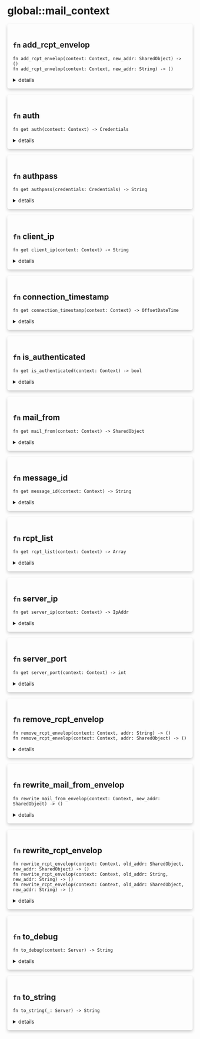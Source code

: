 # global::mail_context



<div markdown="span" style='box-shadow: 0 4px 8px 0 rgba(0,0,0,0.2); padding: 15px; border-radius: 5px;'>

<h2 class="func-name"> <code>fn</code> add_rcpt_envelop </h2>

```rust,ignore
fn add_rcpt_envelop(context: Context, new_addr: SharedObject) -> ()
fn add_rcpt_envelop(context: Context, new_addr: String) -> ()
```

<details>
<summary markdown="span"> details </summary>

Add a new recipient to the envelop. Note that this does not add
the recipient to the `To` header. Use `add_rcpt_message` for that.

# Args

* `rcpt` - the new recipient to add.

# Effective smtp stage

All of them.

# Examples

```
#{
    connect: [
       // always deliver a copy of the message to "john.doe@example.com".
       action "rewrite envelop" || add_rcpt_envelop(address("john.doe@example.com")),
    ]
}
```
</details>

</div>
</br>


<div markdown="span" style='box-shadow: 0 4px 8px 0 rgba(0,0,0,0.2); padding: 15px; border-radius: 5px;'>

<h2 class="func-name"> <code>fn</code> auth </h2>

```rust,ignore
fn get auth(context: Context) -> Credentials

```

<details>
<summary markdown="span"> details </summary>

Get authentication credentials from the client.

# Effective smtp stage

`authenticate` only.

# Return

* `Credentials` - the credentials of the client.

# Example

```
#{
    authenticate: [
       action "log info" || log("info", `${auth()}`),
    ]
}
```
</details>

</div>
</br>


<div markdown="span" style='box-shadow: 0 4px 8px 0 rgba(0,0,0,0.2); padding: 15px; border-radius: 5px;'>

<h2 class="func-name"> <code>fn</code> authpass </h2>

```rust,ignore
fn get authpass(credentials: Credentials) -> String

```

<details>
<summary markdown="span"> details </summary>

Get the `authpass` property of the connection.
</details>

</div>
</br>


<div markdown="span" style='box-shadow: 0 4px 8px 0 rgba(0,0,0,0.2); padding: 15px; border-radius: 5px;'>

<h2 class="func-name"> <code>fn</code> client_ip </h2>

```rust,ignore
fn get client_ip(context: Context) -> String

```

<details>
<summary markdown="span"> details </summary>

Get the ip address of the client.

# Effective smtp stage

All of them.

# Return

* `string` - the client's ip address.

# Example

```
#{
    connect: [
       action "log info" || log("info", `client ip: ${client_ip()}`),
    ]
}
```
</details>

</div>
</br>


<div markdown="span" style='box-shadow: 0 4px 8px 0 rgba(0,0,0,0.2); padding: 15px; border-radius: 5px;'>

<h2 class="func-name"> <code>fn</code> connection_timestamp </h2>

```rust,ignore
fn get connection_timestamp(context: Context) -> OffsetDateTime

```

<details>
<summary markdown="span"> details </summary>

Get a the timestamp of the client's connection time.

# Effective smtp stage

All of them.

# Return

* `timestamp` - the connexion timestamp of the client.

# Example

```
#{
    connect: [
       action "log info" || log("info", `${connection_timestamp()}`),
    ]
}
```
</details>

</div>
</br>


<div markdown="span" style='box-shadow: 0 4px 8px 0 rgba(0,0,0,0.2); padding: 15px; border-radius: 5px;'>

<h2 class="func-name"> <code>fn</code> is_authenticated </h2>

```rust,ignore
fn get is_authenticated(context: Context) -> bool

```

<details>
<summary markdown="span"> details </summary>

Check if the client is authenticated.

# Effective smtp stage

`authenticate` stage only.

# Return

* `bool` - `true` if the client succeeded to authenticate itself, `false` otherwise.

# Example
```
#{
    authenticate: [
       action "log info" || log("info", `client authenticated: ${is_authenticated()}`),
    ]
}
```
</details>

</div>
</br>


<div markdown="span" style='box-shadow: 0 4px 8px 0 rgba(0,0,0,0.2); padding: 15px; border-radius: 5px;'>

<h2 class="func-name"> <code>fn</code> mail_from </h2>

```rust,ignore
fn get mail_from(context: Context) -> SharedObject

```

<details>
<summary markdown="span"> details </summary>

Get the value of the `MAIL FROM` command sent by the client.

# Effective smtp stage

`mail` and onwards.

# Return

* `address` - the sender address.

# Examples

```
#{
    helo: [
       action "log info" || log("info", `${mail_from()}`),
    ]
}
```
</details>

</div>
</br>


<div markdown="span" style='box-shadow: 0 4px 8px 0 rgba(0,0,0,0.2); padding: 15px; border-radius: 5px;'>

<h2 class="func-name"> <code>fn</code> message_id </h2>

```rust,ignore
fn get message_id(context: Context) -> String

```

<details>
<summary markdown="span"> details </summary>

Get the unique id of the received message.

# Effective smtp stage

`preq` and onwards.

# Return

* `string` - the message id.

# Examples

```
#{
    preq: [
       action "message received" || log("info", `message id: ${message_id()}`),
    ]
}
```
</details>

</div>
</br>


<div markdown="span" style='box-shadow: 0 4px 8px 0 rgba(0,0,0,0.2); padding: 15px; border-radius: 5px;'>

<h2 class="func-name"> <code>fn</code> rcpt_list </h2>

```rust,ignore
fn get rcpt_list(context: Context) -> Array

```

<details>
<summary markdown="span"> details </summary>

Get the list of recipients received by the client.

# Effective smtp stage

`rcpt` and onwards. Note that you will not have all recipients received
all at once in the `rcpt` stage. It is better to use this function
in the later stages.

# Return

* `Array of addresses` - the list containing all recipients.

# Examples

```
#{
    preq: [
       action "log recipients" || log("info", `all recipients: ${rcpt_list()}`),
    ]
}
```
</details>

</div>
</br>


<div markdown="span" style='box-shadow: 0 4px 8px 0 rgba(0,0,0,0.2); padding: 15px; border-radius: 5px;'>

<h2 class="func-name"> <code>fn</code> server_ip </h2>

```rust,ignore
fn get server_ip(context: Context) -> IpAddr

```

<details>
<summary markdown="span"> details </summary>

Get the server's ip.

# Effective smtp stage

All of them.

# Return

* `string` - the server's ip.

# Example

```
#{
    connect: [
       action "log info" || log("info", `server ip: ${server_ip()}`),
    ]
}
```
</details>

</div>
</br>


<div markdown="span" style='box-shadow: 0 4px 8px 0 rgba(0,0,0,0.2); padding: 15px; border-radius: 5px;'>

<h2 class="func-name"> <code>fn</code> server_port </h2>

```rust,ignore
fn get server_port(context: Context) -> int

```

<details>
<summary markdown="span"> details </summary>

Get the server's port.

# Effective smtp stage

All of them.

# Return

* `string` - the server's port.

# Example
```
#{
    connect: [
       action "log info" || log("info", `server port: ${server_port()}`),
    ]
}
```
</details>

</div>
</br>


<div markdown="span" style='box-shadow: 0 4px 8px 0 rgba(0,0,0,0.2); padding: 15px; border-radius: 5px;'>

<h2 class="func-name"> <code>fn</code> remove_rcpt_envelop </h2>

```rust,ignore
fn remove_rcpt_envelop(context: Context, addr: String) -> ()
fn remove_rcpt_envelop(context: Context, addr: SharedObject) -> ()
```

<details>
<summary markdown="span"> details </summary>

Remove a recipient from the envelop. Note that this does not remove
the recipient from the `To` header. Use `remove_rcpt_message` for that.

# Args

* `rcpt` - the recipient to remove.

# Effective smtp stage

All of them.

# Examples

```
#{
    preq: [
       // never deliver to "john.doe@example.com".
       action "rewrite envelop" || remove_rcpt_envelop("john.doe@example.com"),
    ]
}
```
</details>

</div>
</br>


<div markdown="span" style='box-shadow: 0 4px 8px 0 rgba(0,0,0,0.2); padding: 15px; border-radius: 5px;'>

<h2 class="func-name"> <code>fn</code> rewrite_mail_from_envelop </h2>

```rust,ignore
fn rewrite_mail_from_envelop(context: Context, new_addr: SharedObject) -> ()

```

<details>
<summary markdown="span"> details </summary>

Rewrite the sender received from the `MAIL FROM` command.

# Args

* `new_addr` - the new sender address to set.

# Effective smtp stage

`mail` and onwards.

# Examples

```
#{
    preq: [
       action "rewrite envelop" || rewrite_mail_from_envelop(address("unknown@example.com")),
    ]
}
```
</details>

</div>
</br>


<div markdown="span" style='box-shadow: 0 4px 8px 0 rgba(0,0,0,0.2); padding: 15px; border-radius: 5px;'>

<h2 class="func-name"> <code>fn</code> rewrite_rcpt_envelop </h2>

```rust,ignore
fn rewrite_rcpt_envelop(context: Context, old_addr: SharedObject, new_addr: SharedObject) -> ()
fn rewrite_rcpt_envelop(context: Context, old_addr: String, new_addr: String) -> ()
fn rewrite_rcpt_envelop(context: Context, old_addr: SharedObject, new_addr: String) -> ()
```

<details>
<summary markdown="span"> details </summary>

Replace a recipient received by a `RCPT TO` command.

# Args

* `old_addr` - the recipient to replace.
* `new_addr` - the new address to use when replacing `old_addr`.

# Effective smtp stage

`rcpt` and onwards.

# Examples

```
#{
    preq: [
       action "rewrite envelop" || rewrite_rcpt_envelop(address("john.doe@example.com"), address("john.main@example.com")),
    ]
}
```
</details>

</div>
</br>


<div markdown="span" style='box-shadow: 0 4px 8px 0 rgba(0,0,0,0.2); padding: 15px; border-radius: 5px;'>

<h2 class="func-name"> <code>fn</code> to_debug </h2>

```rust,ignore
fn to_debug(context: Server) -> String

```

<details>
<summary markdown="span"> details </summary>

Convert a `Server` to a debug string.
</details>

</div>
</br>


<div markdown="span" style='box-shadow: 0 4px 8px 0 rgba(0,0,0,0.2); padding: 15px; border-radius: 5px;'>

<h2 class="func-name"> <code>fn</code> to_string </h2>

```rust,ignore
fn to_string(_: Server) -> String

```

<details>
<summary markdown="span"> details </summary>

Convert a `Server` to a `String`.
</details>

</div>
</br>

